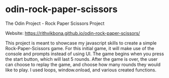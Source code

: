 # odin-rock-paper-scissors
The Odin Project - Rock Paper Scissors Project

Website: https://rithvikbona.github.io/odin-rock-paper-scissors/

This project is meant to showcase my javascript skills to create
a simple Rock-Paper-Scissors game. For this initial game, it will make use of the console and prompts instead of using UI. The game begins when you press the start button, which will last 5 rounds. After the game is over, the user can choose to replay the game, and choose how many rounds they would like to play. I used loops, window.onload, and various created functions.